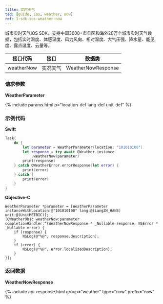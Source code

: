 ```yaml
---
title: 实时天气
tag: [guide, ios, weather, now]
ref: 1-sdk-ios-weather-now
---
```


城市实时天气iOS SDK，支持中国3000+市县区和海外20万个城市实时天气数据，包括实时温度、体感温度、风力风向、相对湿度、大气压强、降水量、能见度、露点温度、云量等。

| 接口代码      | 接口          | 数据类           |
| ------------ | ------------- | ---------------- |
| weatherNow  | 实况天气      | WeatherNowResponse |

### 请求参数

**WeatherParameter**

{% include params.html p="location-def lang-def unit-def" %}

### 示例代码

**Swift**

```swift
Task{
    do {
        let parameter = WeatherParameter(location: "101010100")
        let response = try await QWeather.instance
            .weatherNow(parameter)
        print(response)
    } catch QWeatherError.errorResponse(let error) {
        print(error)
    } catch {
        print(error)
    }
}
```

**Objective-C**

```objc
WeatherParameter *parameter = [WeatherParameter instanceWithLocation:@"101010100" lang:@(LangZH_HANS) unit:@(UnitMETRIC)];
[QWeatherObjc weatherNow:parameter completionHandler:^(WeatherNowResponse * _Nullable response, NSError * _Nullable error) {
    if (response) {
        NSLog(@"%@", response.description);
    }
    if (error) {
        NSLog(@"%@", error.localizedDescription);
    }
}];
```

### 返回数据

**WeatherNowResponse**

{% include api-response.html group="weather" type="now" prefix="now" %}
